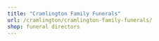 ```yaml
---
title: "Cramlington Family Funerals"
url: /cramlington/cramlington-family-funerals/
shop: funeral directors
---
```

